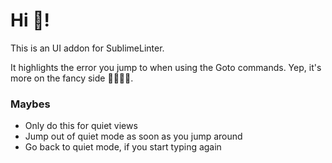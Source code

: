 # Hi :wave:!

This is an UI addon for SublimeLinter.

It highlights the error you jump to when using the Goto commands. Yep, it's more on the fancy side :man_juggling::woman_juggling:.


### Maybes

- Only do this for quiet views
- Jump out of quiet mode as soon as you jump around
- Go back to quiet mode, if you start typing again

